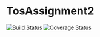 # TosAssignment2
[![Build Status](https://travis-ci.com/Emanuele999-it/TosAssignment2.svg?branch=main)](https://travis-ci.com/Emanuele999-it/TosAssignment2)
[![Coverage Status](https://coveralls.io/repos/github/Emanuele999-it/TosAssignment2/badge.svg?branch=feature/CI)](https://coveralls.io/github/Emanuele999-it/TosAssignment2?branch=main)
